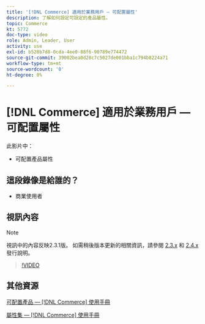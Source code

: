 ```yaml
---
title: '[!DNL Commerce] 適用於業務用戶 — 可配置屬性'
description: 了解如何設定可設定的產品屬性。
topic: Commerce
kt: 5772
doc-type: video
role: Admin, Leader, User
activity: use
exl-id: b528b7d8-0cda-4ee0-88f6-90789e774472
source-git-commit: 39002bea0d28c7c5027de001bba1c794b8224a71
workflow-type: tm+mt
source-wordcount: '0'
ht-degree: 0%

---
```


# [!DNL Commerce] 適用於業務用戶 — 可配置屬性

此影片中：

- 可配置產品屬性

## 這段錄像是給誰的？

- 商業使用者

## 視訊內容

>[!NOTE]
>
>視訊中的內容反映2.3.1版。 如需稍後版本更新的相關資訊，請參閱 [ 2.3.x](https://devdocs.magento.com/guides/v2.3/release-notes/bk-release-notes.html) 和 [2.4.x](https://devdocs.magento.com/guides/v2.4/release-notes/bk-release-notes.html) 發行說明。

>[!VIDEO](https://video.tv.adobe.com/v/35957?quality=12&learn=on)

## 其他資源

[可配置產品 —  [!DNL Commerce] 使用手冊](https://docs.magento.com/user-guide/catalog/product-create-configurable.html)

[屬性集 —  [!DNL Commerce] 使用手冊](https://docs.magento.com/user-guide/stores/attribute-sets.html)
